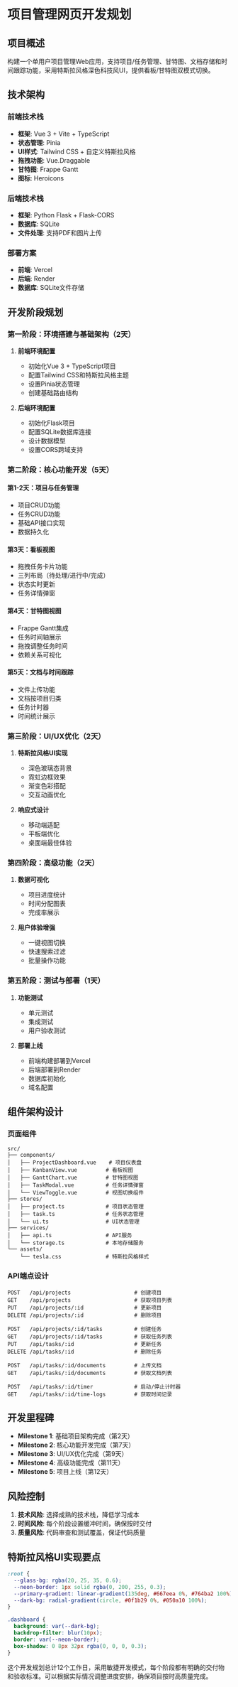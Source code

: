 # 项目管理网页开发规划

## 项目概述
构建一个单用户项目管理Web应用，支持项目/任务管理、甘特图、文档存储和时间跟踪功能，采用特斯拉风格深色科技风UI，提供看板/甘特图双模式切换。

## 技术架构

### 前端技术栈
- **框架**: Vue 3 + Vite + TypeScript
- **状态管理**: Pinia
- **UI样式**: Tailwind CSS + 自定义特斯拉风格
- **拖拽功能**: Vue.Draggable
- **甘特图**: Frappe Gantt
- **图标**: Heroicons

### 后端技术栈
- **框架**: Python Flask + Flask-CORS
- **数据库**: SQLite
- **文件处理**: 支持PDF和图片上传

### 部署方案
- **前端**: Vercel
- **后端**: Render
- **数据库**: SQLite文件存储

## 开发阶段规划

### 第一阶段：环境搭建与基础架构（2天）
1. **前端环境配置**
   - 初始化Vue 3 + TypeScript项目
   - 配置Tailwind CSS和特斯拉风格主题
   - 设置Pinia状态管理
   - 创建基础路由结构

2. **后端环境配置**
   - 初始化Flask项目
   - 配置SQLite数据库连接
   - 设计数据模型
   - 设置CORS跨域支持

### 第二阶段：核心功能开发（5天）

#### 第1-2天：项目与任务管理
- 项目CRUD功能
- 任务CRUD功能
- 基础API接口实现
- 数据持久化

#### 第3天：看板视图
- 拖拽任务卡片功能
- 三列布局（待处理/进行中/完成）
- 状态实时更新
- 任务详情弹窗

#### 第4天：甘特图视图
- Frappe Gantt集成
- 任务时间轴展示
- 拖拽调整任务时间
- 依赖关系可视化

#### 第5天：文档与时间跟踪
- 文件上传功能
- 文档按项目归类
- 任务计时器
- 时间统计展示

### 第三阶段：UI/UX优化（2天）
1. **特斯拉风格UI实现**
   - 深色玻璃态背景
   - 霓虹边框效果
   - 渐变色彩搭配
   - 交互动画优化

2. **响应式设计**
   - 移动端适配
   - 平板端优化
   - 桌面端最佳体验

### 第四阶段：高级功能（2天）
1. **数据可视化**
   - 项目进度统计
   - 时间分配图表
   - 完成率展示

2. **用户体验增强**
   - 一键视图切换
   - 快速搜索过滤
   - 批量操作功能

### 第五阶段：测试与部署（1天）
1. **功能测试**
   - 单元测试
   - 集成测试
   - 用户验收测试

2. **部署上线**
   - 前端构建部署到Vercel
   - 后端部署到Render
   - 数据库初始化
   - 域名配置

## 组件架构设计

### 页面组件
```
src/
├── components/
│   ├── ProjectDashboard.vue    # 项目仪表盘
│   ├── KanbanView.vue         # 看板视图
│   ├── GanttChart.vue         # 甘特图视图
│   ├── TaskModal.vue          # 任务详情弹窗
│   └── ViewToggle.vue         # 视图切换组件
├── stores/
│   ├── project.ts             # 项目状态管理
│   ├── task.ts                # 任务状态管理
│   └── ui.ts                  # UI状态管理
├── services/
│   ├── api.ts                 # API服务
│   └── storage.ts             # 本地存储服务
└── assets/
    └── tesla.css              # 特斯拉风格样式
```

### API端点设计
```
POST   /api/projects                    # 创建项目
GET    /api/projects                    # 获取项目列表
PUT    /api/projects/:id                # 更新项目
DELETE /api/projects/:id                # 删除项目

POST   /api/projects/:id/tasks          # 创建任务
GET    /api/projects/:id/tasks          # 获取任务列表
PUT    /api/tasks/:id                   # 更新任务
DELETE /api/tasks/:id                   # 删除任务

POST   /api/tasks/:id/documents         # 上传文档
GET    /api/tasks/:id/documents         # 获取文档列表

POST   /api/tasks/:id/timer             # 启动/停止计时器
GET    /api/tasks/:id/time-logs         # 获取时间记录
```

## 开发里程碑

- **Milestone 1**: 基础项目架构完成（第2天）
- **Milestone 2**: 核心功能开发完成（第7天）
- **Milestone 3**: UI/UX优化完成（第9天）
- **Milestone 4**: 高级功能完成（第11天）
- **Milestone 5**: 项目上线（第12天）

## 风险控制

1. **技术风险**: 选择成熟的技术栈，降低学习成本
2. **时间风险**: 每个阶段设置缓冲时间，确保按时交付
3. **质量风险**: 代码审查和测试覆盖，保证代码质量

## 特斯拉风格UI实现要点

```css
:root {
  --glass-bg: rgba(20, 25, 35, 0.6);
  --neon-border: 1px solid rgba(0, 200, 255, 0.3);
  --primary-gradient: linear-gradient(135deg, #667eea 0%, #764ba2 100%);
  --dark-bg: radial-gradient(circle, #0f1b29 0%, #050a10 100%);
}

.dashboard {
  background: var(--dark-bg);
  backdrop-filter: blur(10px);
  border: var(--neon-border);
  box-shadow: 0 8px 32px rgba(0, 0, 0, 0.3);
}
```

这个开发规划总计12个工作日，采用敏捷开发模式，每个阶段都有明确的交付物和验收标准。可以根据实际情况调整进度安排，确保项目按时高质量完成。